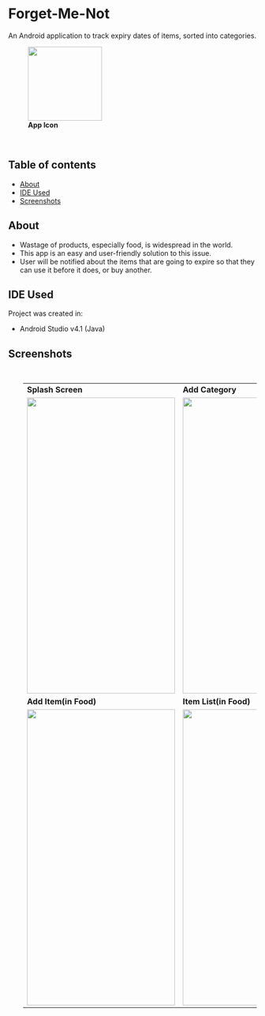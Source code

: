 # Forget-Me-Not
An Android application to track expiry dates of items, sorted into categories.
<figure>
	<img src="https://user-images.githubusercontent.com/60699752/128137795-208414bd-8790-4ace-8152-887925828e32.jpg" width=150 height=150>
	<figcaption><strong>App Icon</strong></figcaption>
</figure>
<br>


## Table of contents
* [About](#about)
* [IDE Used](#ide-used)
* [Screenshots](#screenshots)

## About
* Wastage of products, especially food, is widespread in the world.
* This app is an easy and user-friendly solution to this issue.
* User will be notified about the items that are going to expire so that they can use it before it does, or buy another. 
	
## IDE Used
Project was created in: 
* Android Studio v4.1 (Java)

## Screenshots
<table style="padding: 30px;">

<tr>
	<td><span><strong>Splash Screen</strong></span></td>
	<td><span><strong>Add Category</strong></span></td>
	<td><span><strong>Category List</strong></span></td>
</tr>
<tr>
	<td><img src="https://user-images.githubusercontent.com/60699752/128137470-07cd52dd-9e96-4ae9-900a-98a5a4984c55.jpg" width=300 height=600></td>
	<td><img src="https://user-images.githubusercontent.com/60699752/128139352-10ef8edf-5a50-4da5-a4df-1777fde87c10.jpg" width=300 height=600></td>
	<td><img src="https://user-images.githubusercontent.com/60699752/128139651-95fe246a-078d-4a6c-8741-15b5e14f5c16.jpg" width=300 height=600></td>
</tr>
<tr>
	<td><span><strong>Add Item(in Food)</strong></span></td>
	<td><span><strong>Item List(in Food)</strong></span></td>
	<td><span><strong>Notification</strong></span></td>
</tr>
<tr>
	<td><img src="https://user-images.githubusercontent.com/60699752/128139855-c85a4e7b-31f5-4da8-940f-07f2d2c4af01.jpg" width=300 height=600></td>
	<td><img src="https://user-images.githubusercontent.com/60699752/128140121-cd9a339a-5bd3-4bb8-9c9e-82baf992bea5.jpg" width=300 height=600></td>
	<td><img src="https://user-images.githubusercontent.com/60699752/128140145-4e0b24fd-313c-4ba0-bb9a-9858ff3d07b7.jpg" width=300 height=600></td>
</tr>
</table>
